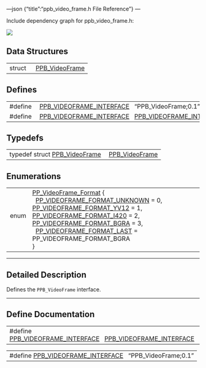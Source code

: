 —json {“title”:“ppb\_video\_frame.h File Reference”} —

Include dependency graph for ppb\_video\_frame.h:

![](/docs/native-client/pepper_dev/c/ppb__video__frame_8h__incl.png)

Data Structures
---------------

<table><tbody><tr class="odd"><td style="text-align: right;">struct  </td><td><a href="/docs/native-client/pepper_dev/c/struct_p_p_b___video_frame__0__1/" class="el">PPB_VideoFrame</a></td></tr></tbody></table>

Defines
-------

<table><tbody><tr class="odd"><td style="text-align: right;">#define </td><td><a href="/docs/native-client/pepper_dev/c/ppb__video__frame_8h#a4176d3adc972a5e92e02b9fb85dc78fd" class="el">PPB_VIDEOFRAME_INTERFACE</a>   “PPB_VideoFrame;0.1”</td></tr><tr class="even"><td style="text-align: right;">#define </td><td><a href="/docs/native-client/pepper_dev/c/ppb__video__frame_8h#ac161d8c49f583eda31622d9fc010cd0d" class="el">PPB_VIDEOFRAME_INTERFACE</a>   <a href="/docs/native-client/pepper_dev/c/ppb__video__frame_8h#a4176d3adc972a5e92e02b9fb85dc78fd" class="el">PPB_VIDEOFRAME_INTERFACE</a></td></tr></tbody></table>

Typedefs
--------

<table><tbody><tr class="odd"><td style="text-align: right;">typedef struct <a href="/docs/native-client/pepper_dev/c/struct_p_p_b___video_frame__0__1/" class="el">PPB_VideoFrame</a> </td><td><a href="/docs/native-client/pepper_dev/c/group___interfaces#gaa76d004c840f6c4f64a0694e7c844ae9" class="el">PPB_VideoFrame</a></td></tr></tbody></table>

Enumerations
------------

<table><tbody><tr class="odd"><td style="text-align: right;">enum  </td><td><a href="/docs/native-client/pepper_dev/c/group___enums#ga4e7cf746d8acbfa268db1f5ebe8061bf" class="el">PP_VideoFrame_Format</a> {<br />
  <a href="/docs/native-client/pepper_dev/c/group___enums#gga4e7cf746d8acbfa268db1f5ebe8061bfa203cae6273b31da926c199ff4d27183a" class="el">PP_VIDEOFRAME_FORMAT_UNKNOWN</a> = 0, <a href="/docs/native-client/pepper_dev/c/group___enums#gga4e7cf746d8acbfa268db1f5ebe8061bfa6ff238ffd3c807c510712ae56e051e3a" class="el">PP_VIDEOFRAME_FORMAT_YV12</a> = 1, <a href="/docs/native-client/pepper_dev/c/group___enums#gga4e7cf746d8acbfa268db1f5ebe8061bfa0f72b9ac0cba278aab35e7a975624f76" class="el">PP_VIDEOFRAME_FORMAT_I420</a> = 2, <a href="/docs/native-client/pepper_dev/c/group___enums#gga4e7cf746d8acbfa268db1f5ebe8061bfa453d0201b2c7207ef58067ae7693ecfb" class="el">PP_VIDEOFRAME_FORMAT_BGRA</a> = 3,<br />
  <a href="/docs/native-client/pepper_dev/c/group___enums#gga4e7cf746d8acbfa268db1f5ebe8061bfa9c2ef109d6a4b3f32ab8c10b260aeab4" class="el">PP_VIDEOFRAME_FORMAT_LAST</a> = PP_VIDEOFRAME_FORMAT_BGRA<br />
}</td></tr></tbody></table>

------------------------------------------------------------------------

<span id="details" class="anchor" style="margin: 0;"></span>

Detailed Description
--------------------

Defines the `PPB_VideoFrame` interface.

------------------------------------------------------------------------

Define Documentation
--------------------

<span id="ac161d8c49f583eda31622d9fc010cd0d" class="anchor" style="margin: 0;"></span>

<table><tbody><tr class="odd"><td>#define <a href="/docs/native-client/pepper_dev/c/ppb__video__frame_8h#ac161d8c49f583eda31622d9fc010cd0d" class="el">PPB_VIDEOFRAME_INTERFACE</a>   <a href="/docs/native-client/pepper_dev/c/ppb__video__frame_8h#a4176d3adc972a5e92e02b9fb85dc78fd" class="el">PPB_VIDEOFRAME_INTERFACE</a></td></tr></tbody></table>

<span id="a4176d3adc972a5e92e02b9fb85dc78fd" class="anchor" style="margin: 0;"></span>

<table><tbody><tr class="odd"><td>#define <a href="/docs/native-client/pepper_dev/c/ppb__video__frame_8h#a4176d3adc972a5e92e02b9fb85dc78fd" class="el">PPB_VIDEOFRAME_INTERFACE</a>   “PPB_VideoFrame;0.1”</td></tr></tbody></table>

